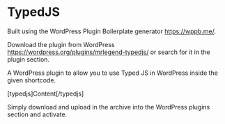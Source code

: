 # TypedJS

Built using the WordPress Plugin Boilerplate generator https://wppb.me/.

Download the plugin from WordPress https://wordpress.org/plugins/mrlegend-typedjs/ or search for it in the plugin section.

A WordPress plugin to allow you to use Typed JS in WordPress inside the given shortcode.

[typedjs]Content[/typedjs]

Simply download and upload in the archive into the WordPress plugins section and activate. 
